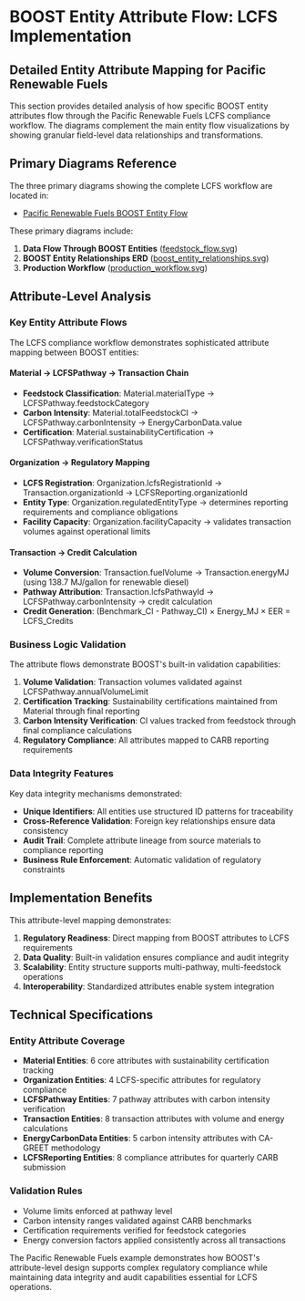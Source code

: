 # BOOST Entity Attribute Flow: LCFS Implementation  

## Detailed Entity Attribute Mapping for Pacific Renewable Fuels

This section provides detailed analysis of how specific BOOST entity attributes flow through the Pacific Renewable Fuels LCFS compliance workflow. The diagrams complement the main entity flow visualizations by showing granular field-level data relationships and transformations.

## Primary Diagrams Reference

The three primary diagrams showing the complete LCFS workflow are located in:
- [Pacific Renewable Fuels BOOST Entity Flow](pacific_renewable_fuels_boost_entity_flow.md)

These primary diagrams include:
1. **Data Flow Through BOOST Entities** ([feedstock_flow.svg](../diagrams/feedstock_flow.svg))
2. **BOOST Entity Relationships ERD** ([boost_entity_relationships.svg](../diagrams/boost_entity_relationships.svg))  
3. **Production Workflow** ([production_workflow.svg](../diagrams/production_workflow.svg))

## Attribute-Level Analysis

### Key Entity Attribute Flows

The LCFS compliance workflow demonstrates sophisticated attribute mapping between BOOST entities:

#### Material → LCFSPathway → Transaction Chain
- **Feedstock Classification**: Material.materialType → LCFSPathway.feedstockCategory
- **Carbon Intensity**: Material.totalFeedstockCI → LCFSPathway.carbonIntensity → EnergyCarbonData.value
- **Certification**: Material.sustainabilityCertification → LCFSPathway.verificationStatus

#### Organization → Regulatory Mapping
- **LCFS Registration**: Organization.lcfsRegistrationId → Transaction.organizationId → LCFSReporting.organizationId
- **Entity Type**: Organization.regulatedEntityType → determines reporting requirements and compliance obligations
- **Facility Capacity**: Organization.facilityCapacity → validates transaction volumes against operational limits

#### Transaction → Credit Calculation
- **Volume Conversion**: Transaction.fuelVolume → Transaction.energyMJ (using 138.7 MJ/gallon for renewable diesel)
- **Pathway Attribution**: Transaction.lcfsPathwayId → LCFSPathway.carbonIntensity → credit calculation
- **Credit Generation**: (Benchmark_CI - Pathway_CI) × Energy_MJ × EER = LCFS_Credits

### Business Logic Validation

The attribute flows demonstrate BOOST's built-in validation capabilities:

1. **Volume Validation**: Transaction volumes validated against LCFSPathway.annualVolumeLimit
2. **Certification Tracking**: Sustainability certifications maintained from Material through final reporting
3. **Carbon Intensity Verification**: CI values tracked from feedstock through final compliance calculations
4. **Regulatory Compliance**: All attributes mapped to CARB reporting requirements

### Data Integrity Features

Key data integrity mechanisms demonstrated:

- **Unique Identifiers**: All entities use structured ID patterns for traceability
- **Cross-Reference Validation**: Foreign key relationships ensure data consistency
- **Audit Trail**: Complete attribute lineage from source materials to compliance reporting
- **Business Rule Enforcement**: Automatic validation of regulatory constraints

## Implementation Benefits

This attribute-level mapping demonstrates:

1. **Regulatory Readiness**: Direct mapping from BOOST attributes to LCFS requirements
2. **Data Quality**: Built-in validation ensures compliance and audit integrity  
3. **Scalability**: Entity structure supports multi-pathway, multi-feedstock operations
4. **Interoperability**: Standardized attributes enable system integration

## Technical Specifications

### Entity Attribute Coverage
- **Material Entities**: 6 core attributes with sustainability certification tracking
- **Organization Entities**: 4 LCFS-specific attributes for regulatory compliance
- **LCFSPathway Entities**: 7 pathway attributes with carbon intensity verification
- **Transaction Entities**: 8 transaction attributes with volume and energy calculations
- **EnergyCarbonData Entities**: 5 carbon intensity attributes with CA-GREET methodology
- **LCFSReporting Entities**: 8 compliance attributes for quarterly CARB submission

### Validation Rules
- Volume limits enforced at pathway level
- Carbon intensity ranges validated against CARB benchmarks
- Certification requirements verified for feedstock categories
- Energy conversion factors applied consistently across all transactions

The Pacific Renewable Fuels example demonstrates how BOOST's attribute-level design supports complex regulatory compliance while maintaining data integrity and audit capabilities essential for LCFS operations.